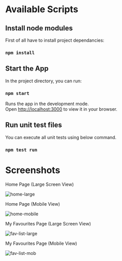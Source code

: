 # Available Scripts

## Install node modules
First of all have to install project dependancies:

### `npm install`

## Start the App
In the project directory, you can run:

### `npm start`

Runs the app in the development mode.\
Open [http://localhost:3000](http://localhost:3000) to view it in your browser.

## Run unit test files

You can execute all unit tests using below command.
### `npm test run`

# Screenshots

Home Page (Large Screen View)

![home-large](https://github.com/Tharindu1009/cocktail-gallery/assets/33025595/c17a08e2-bb9a-453e-88d3-375245d822a9)

Home Page (Mobile View)

![home-mobile](https://github.com/Tharindu1009/cocktail-gallery/assets/33025595/f780b168-f84e-4860-a4bb-6228fc19d08a)

My Favourites Page (Large Screen View)

![fav-list-large](https://github.com/Tharindu1009/cocktail-gallery/assets/33025595/d71689f2-5ce9-4d46-a611-49791dbe35df)

My Favourites Page (Mobile View)

![fav-list-mob](https://github.com/Tharindu1009/cocktail-gallery/assets/33025595/4f4c92b3-da99-4128-b592-d7bdffe5633a)
